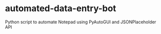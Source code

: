 # automated-data-entry-bot
Python script to automate Notepad using PyAutoGUI and JSONPlaceholder API
